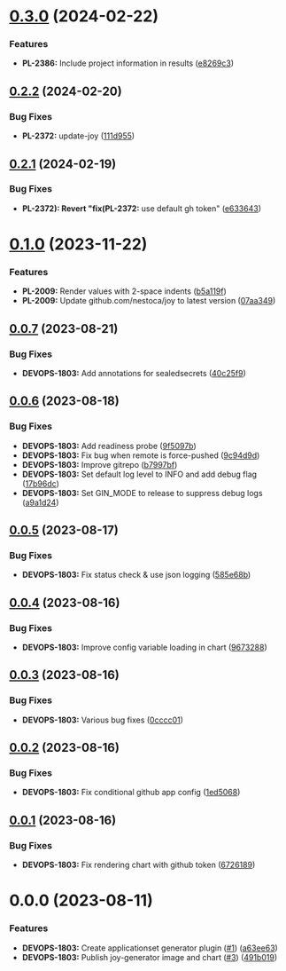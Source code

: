 # [0.3.0](https://github.com/nestoca/joy-generator/compare/v0.2.2...v0.3.0) (2024-02-22)


### Features

* **PL-2386:** Include project information in results ([e8269c3](https://github.com/nestoca/joy-generator/commit/e8269c3db2bce0065181fbaafa8f459c6027e08c))



## [0.2.2](https://github.com/nestoca/joy-generator/compare/v0.2.1...v0.2.2) (2024-02-20)


### Bug Fixes

* **PL-2372:** update-joy ([111d955](https://github.com/nestoca/joy-generator/commit/111d95557774e84c45fab6a2ebdc984e57221f8e))



## [0.2.1](https://github.com/nestoca/joy-generator/compare/v0.2.0...v0.2.1) (2024-02-19)


### Bug Fixes

* **PL-2372): Revert "fix(PL-2372:** use default gh token" ([e633643](https://github.com/nestoca/joy-generator/commit/e633643f112fb7e0d79ef3a54a13b7e948c2c950))



# [0.1.0](https://github.com/nestoca/joy-generator/compare/v0.0.7...v0.1.0) (2023-11-22)


### Features

* **PL-2009:** Render values with 2-space indents ([b5a119f](https://github.com/nestoca/joy-generator/commit/b5a119f1d15c027436a06920907c989ac173e50c))
* **PL-2009:** Update github.com/nestoca/joy to latest version ([07aa349](https://github.com/nestoca/joy-generator/commit/07aa349c5033268bb67a0bdc4fddcb69d8cc80e0))



## [0.0.7](https://github.com/nestoca/joy-generator/compare/v0.0.6...v0.0.7) (2023-08-21)


### Bug Fixes

* **DEVOPS-1803:** Add annotations for sealedsecrets ([40c25f9](https://github.com/nestoca/joy-generator/commit/40c25f9c75f31d4ecfb499ca0cada9f68a38db14))



## [0.0.6](https://github.com/nestoca/joy-generator/compare/v0.0.5...v0.0.6) (2023-08-18)


### Bug Fixes

* **DEVOPS-1803:** Add readiness probe ([9f5097b](https://github.com/nestoca/joy-generator/commit/9f5097bae20f63b849cf5fe2a31dae086393d3a1))
* **DEVOPS-1803:** Fix bug when remote is force-pushed ([9c94d9d](https://github.com/nestoca/joy-generator/commit/9c94d9daf364e868167a8237905d3b083ca16d4e))
* **DEVOPS-1803:** Improve gitrepo ([b7997bf](https://github.com/nestoca/joy-generator/commit/b7997bf36440c480f1a39d279f3bf889e631da92))
* **DEVOPS-1803:** Set default log level to INFO and add debug flag ([17b96dc](https://github.com/nestoca/joy-generator/commit/17b96dc381d43e58dc556a653dc205012d93a2cc))
* **DEVOPS-1803:** Set GIN_MODE to release to suppress debug logs ([a9a1d24](https://github.com/nestoca/joy-generator/commit/a9a1d24fe7a89476be8b46b818d2056a2a27f480))



## [0.0.5](https://github.com/nestoca/joy-generator/compare/v0.0.4...v0.0.5) (2023-08-17)


### Bug Fixes

* **DEVOPS-1803:** Fix status check & use json logging ([585e68b](https://github.com/nestoca/joy-generator/commit/585e68b7cef1dff84dc03baca467ddd90fbbb1f3))



## [0.0.4](https://github.com/nestoca/joy-generator/compare/v0.0.3...v0.0.4) (2023-08-16)


### Bug Fixes

* **DEVOPS-1803:** Improve config variable loading in chart ([9673288](https://github.com/nestoca/joy-generator/commit/9673288224a048242cbd932fde6561f5d61400cf))



## [0.0.3](https://github.com/nestoca/joy-generator/compare/v0.0.2...v0.0.3) (2023-08-16)


### Bug Fixes

* **DEVOPS-1803:** Various bug fixes ([0cccc01](https://github.com/nestoca/joy-generator/commit/0cccc01ec18556a21591d64d60eb7d1a5d6629ed))



## [0.0.2](https://github.com/nestoca/joy-generator/compare/v0.0.1...v0.0.2) (2023-08-16)


### Bug Fixes

* **DEVOPS-1803:** Fix conditional github app config ([1ed5068](https://github.com/nestoca/joy-generator/commit/1ed5068134699b92818dc47f2b1bcd5cc6485920))



## [0.0.1](https://github.com/nestoca/joy-generator/compare/v0.0.0...v0.0.1) (2023-08-16)


### Bug Fixes

* **DEVOPS-1803:** Fix rendering chart with github token ([6726189](https://github.com/nestoca/joy-generator/commit/67261897618d66227bda41fcc355a5b59f14e4ef))



# 0.0.0 (2023-08-11)


### Features

* **DEVOPS-1803:** Create applicationset generator plugin ([#1](https://github.com/nestoca/joy-generator/issues/1)) ([a63ee63](https://github.com/nestoca/joy-generator/commit/a63ee633b54d3a4399f4b7e23a790f7734250548))
* **DEVOPS-1803:** Publish joy-generator image and chart ([#3](https://github.com/nestoca/joy-generator/issues/3)) ([491b019](https://github.com/nestoca/joy-generator/commit/491b019dc4fb1dea8dd88204698df86d1d64a5ac))



